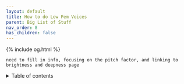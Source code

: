 ```yaml
---
layout: default
title: How to do Low Fem Voices
parent: Big List of Stuff
nav_order: 8
has_children: false
---
```

{% include og.html %}
```
need to fill in info, focusing on the pitch factor, and linking to brightness and deepness page
```
<details closed markdown="block">
  <summary>
    Table of contents
  </summary>
{: .text-delta }
1. TOC
{:toc}
# How to do Low Fem Voices

## Why low pitch is difficult
[link to an explanation](/wiki/pages/getting-started/pitch.html#why-low-pitch-voices-are-hard)
```
explains the difficulty with low pitch feminine voices coming from a masculine starting position, link to the pitch
```

## Components of low pitch feminine voices
```
lists the components and types of low pitch fem voices
```

## The importance of microbehaviours and vocal weight mastery
[link to an explanation](/wiki/pages/getting-started/pitch.html#why-low-pitch-voices-are-hard)
```
explains how microbehaviours and vocal weight are harder at a low pitch because of coordination
```
